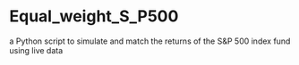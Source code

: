 # Equal_weight_S_P500
a Python script to simulate and match the returns of the S&amp;P 500 index fund using live data
